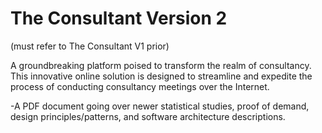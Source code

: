 # The Consultant Version 2

(must refer to The Consultant V1 prior)

A groundbreaking platform poised to transform the realm of consultancy. This innovative online solution is designed to streamline and expedite the process of conducting consultancy meetings over the Internet.

-A PDF document going over newer statistical studies, proof of demand, design principles/patterns, and software architecture descriptions.
